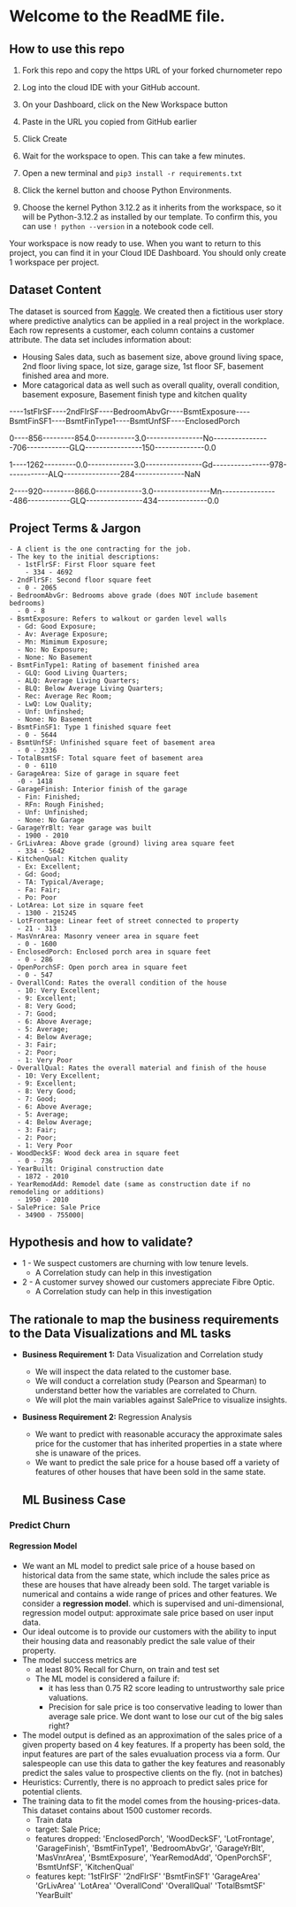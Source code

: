 # Welcome to the ReadME file. 

## How to use this repo

1. Fork this repo and copy the https URL of your forked churnometer repo

1. Log into the cloud IDE with your GitHub account.

1. On your Dashboard, click on the New Workspace button

1. Paste in the URL you copied from GitHub earlier

1. Click Create

1. Wait for the workspace to open. This can take a few minutes.

1. Open a new terminal and `pip3 install -r requirements.txt`

1. Click the kernel button and choose Python Environments.

1. Choose the kernel Python 3.12.2 as it inherits from the workspace, so it will be Python-3.12.2 as installed by our template. To confirm this, you can use `! python --version` in a notebook code cell.

Your workspace is now ready to use. When you want to return to this project, you can find it in your Cloud IDE Dashboard. You should only create 1 workspace per project.

## Dataset Content

The dataset is sourced from [Kaggle](https://www.kaggle.com/codeinstitute/housing-prices-data). We created then a fictitious user story where predictive analytics can be applied in a real project in the workplace.
Each row represents a customer, each column contains a customer attribute. The data set includes information about:
- Housing Sales data, such as basement size, above ground living space, 2nd floor living space, lot size, garage size, 1st floor SF, basement finished area and more.
- More catagorical data as well such as overall quality, overall condition, basement exposure, Basement finish type and kitchen quality

----1stFlrSF----2ndFlrSF----BedroomAbvGr----BsmtExposure----BsmtFinSF1----BsmtFinType1----BsmtUnfSF----EnclosedPorch

0----856---------854.0-----------3.0----------------No----------------706------------GLQ----------------150--------------0.0

1----1262---------0.0-------------3.0----------------Gd----------------978------------ALQ----------------284--------------NaN	

2----920---------866.0-------------3.0----------------Mn----------------486------------GLQ----------------434--------------0.0


## Project Terms & Jargon
	- A client is the one contracting for the job.
    - The key to the initial descriptions: 
      - 1stFlrSF: First Floor square feet
        - 334 - 4692
    - 2ndFlrSF: Second floor square feet
      - 0 - 2065
    - BedroomAbvGr: Bedrooms above grade (does NOT include basement bedrooms)
      - 0 - 8
    - BsmtExposure: Refers to walkout or garden level walls
      - Gd: Good Exposure;
      - Av: Average Exposure;
      - Mn: Mimimum Exposure;
      - No: No Exposure;
      - None: No Basement
    - BsmtFinType1: Rating of basement finished area
      - GLQ: Good Living Quarters;
      - ALQ: Average Living Quarters;
      - BLQ: Below Average Living Quarters;
      - Rec: Average Rec Room;
      - LwQ: Low Quality;
      - Unf: Unfinshed;
      - None: No Basement
    - BsmtFinSF1: Type 1 finished square feet
      - 0 - 5644
    - BsmtUnfSF: Unfinished square feet of basement area
      - 0 - 2336
    - TotalBsmtSF: Total square feet of basement area
      - 0 - 6110
    - GarageArea: Size of garage in square feet
      -0 - 1418
    - GarageFinish: Interior finish of the garage
      - Fin: Finished;
      - RFn: Rough Finished;
      - Unf: Unfinished;
      - None: No Garage
    - GarageYrBlt: Year garage was built
      - 1900 - 2010
    - GrLivArea: Above grade (ground) living area square feet
      - 334 - 5642
    - KitchenQual: Kitchen quality
      - Ex: Excellent;
      - Gd: Good;
      - TA: Typical/Average;
      - Fa: Fair;
      - Po: Poor
    - LotArea: Lot size in square feet
      - 1300 - 215245
    - LotFrontage: Linear feet of street connected to property
      - 21 - 313
    - MasVnrArea: Masonry veneer area in square feet
      - 0 - 1600
    - EnclosedPorch: Enclosed porch area in square feet
      - 0 - 286
    - OpenPorchSF: Open porch area in square feet
      - 0 - 547
    - OverallCond: Rates the overall condition of the house
      - 10: Very Excellent;
      - 9: Excellent;
      - 8: Very Good;
      - 7: Good;
      - 6: Above Average;
      - 5: Average;
      - 4: Below Average;
      - 3: Fair;
      - 2: Poor;
      - 1: Very Poor
    - OverallQual: Rates the overall material and finish of the house
      - 10: Very Excellent;
      - 9: Excellent;
      - 8: Very Good;
      - 7: Good;
      - 6: Above Average;
      - 5: Average;
      - 4: Below Average;
      - 3: Fair;
      - 2: Poor;
      - 1: Very Poor
    - WoodDeckSF: Wood deck area in square feet
      - 0 - 736
    - YearBuilt: Original construction date
      - 1872 - 2010
    - YearRemodAdd: Remodel date (same as construction date if no remodeling or additions)
      - 1950 - 2010
    - SalePrice: Sale Price
      - 34900 - 755000|

## Hypothesis and how to validate?
- 1 - We suspect customers are churning with low tenure levels.
	- A Correlation study can help in this investigation
- 2 - A customer survey showed our customers appreciate Fibre Optic.
	- A Correlation study can help in this investigation


## The rationale to map the business requirements to the Data Visualizations and ML tasks
- **Business Requirement 1:** Data Visualization and Correlation study
	- We will inspect the data related to the customer base.
	- We will conduct a correlation study (Pearson and Spearman) to understand better how the variables are correlated to Churn.
	- We will plot the main variables against SalePrice to visualize insights.

- **Business Requirement 2:** Regression Analysis
	- We want to predict with reasonable accuracy the approximate sales price for the customer that has inherited properties in a state where she is unaware of the prices.
	- We want to predict the sale price for a house based off a variety of features of other houses that have been sold in the same state.

  ## ML Business Case

### Predict Churn
#### Regression Model
- We want an ML model to predict sale price of a house based on historical data from the same state, which include the sales price as these are houses that have already been sold. The target variable is numerical and contains a wide range of prices and other features. We consider a **regression model**. which is supervised and uni-dimensional, regression model output: approximate sale price based on user input data. 
- Our ideal outcome is to provide our customers with the ability to input their housing data and reasonably predict the sale value of their property.
- The model success metrics are
	- at least 80% Recall for Churn, on train and test set 
	- The ML model is considered a failure if:
		- it has less than 0.75 R2 score leading to untrustworthy sale price valuations.
		- Precision for sale price is too conservative leading to lower than average sale price. We dont want to lose our cut of the big sales right?
- The model output is defined as an approximation of the sales price of a given property based on 4 key features. If a property has been sold, the input features are part of the sales evualuation process via a form. Our salespeople can use this data to gather the key features and reasonably predict the sales value to prospective clients on the fly. (not in batches)
- Heuristics: Currently, there is no approach to predict sales price for potential clients.
- The training data to fit the model comes from the housing-prices-data. This dataset contains about 1500 customer records.
	- Train data 
    - target: Sale Price; 
    - features dropped: 'EnclosedPorch', 'WoodDeckSF', 'LotFrontage', 'GarageFinish', 'BsmtFinType1', 'BedroomAbvGr', 'GarageYrBlt', 'MasVnrArea', 'BsmtExposure', 'YearRemodAdd', 'OpenPorchSF', 'BsmtUnfSF', 'KitchenQual'
    - features kept: '1stFlrSF'	'2ndFlrSF'	'BsmtFinSF1'	'GarageArea'	'GrLivArea'	'LotArea'	'OverallCond'	'OverallQual'	'TotalBsmtSF'	'YearBuilt'

   


